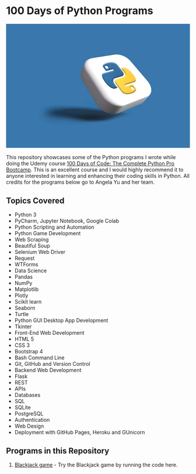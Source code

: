 # 100 Days of Python Programs

![100-days-of-code](python.jpg)

This repository showcases some of the Python programs I wrote while doing the Udemy course [100 Days of Code: The Complete Python Pro Bootcamp](http://www.udemy.com/course/100-days-of-code/). This is an excellent course and I would highly recommend it to anyone interested in learning and enhancing their coding skills in Python.  All credits for the programs below go to Angela Yu and her team. 


## Topics Covered

- Python 3
- PyCharm, Jupyter Notebook, Google Colab
- Python Scripting and Automation
- Python Game Development
- Web Scraping
- Beautiful Soup
- Selenium Web Driver
- Request
- WTForms
- Data Science
- Pandas
- NumPy
- Matplotlib
- Plotly
- Scikit learn
- Seaborn
- Turtle
- Python GUI Desktop App Development
- Tkinter
- Front-End Web Development
- HTML 5
- CSS 3
- Bootstrap 4
- Bash Command Line
- Git, GitHub and Version Control
- Backend Web Development
- Flask
- REST
- APIs
- Databases
- SQL
- SQLite
- PostgreSQL
- Authentication
- Web Design
- Deployment with GitHub Pages, Heroku and GUnicorn

## Programs in this Repository

1) [Blackjack game](Blackjack) - Try the Blackjack game by running the code here.




